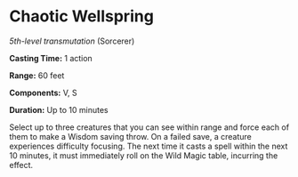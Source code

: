 # Chaotic Wellspring
*5th-level transmutation* (Sorcerer)

**Casting Time:** 1 action

**Range:** 60 feet

**Components:** V, S

**Duration:** Up to 10 minutes

Select up to three creatures that you can see within range and force each of them to make a Wisdom saving throw. On a failed save, a creature experiences difficulty focusing. The next time it casts a spell within the next 10 minutes, it must immediately roll on the Wild Magic table, incurring the effect.
